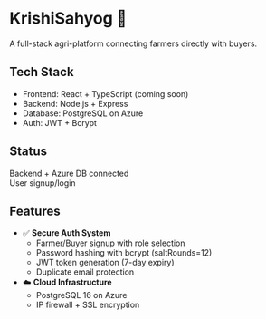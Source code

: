 # KrishiSahyog 🌾

A full-stack agri-platform connecting farmers directly with buyers.

## Tech Stack
- Frontend: React + TypeScript (coming soon)
- Backend: Node.js + Express
- Database: PostgreSQL on Azure
- Auth: JWT + Bcrypt

## Status
 Backend + Azure DB connected  
User signup/login
## Features
- ✅ **Secure Auth System**
  - Farmer/Buyer signup with role selection
  - Password hashing with bcrypt (saltRounds=12)
  - JWT token generation (7-day expiry)
  - Duplicate email protection
- ☁️ **Cloud Infrastructure**
  - PostgreSQL 16 on Azure
  - IP firewall + SSL encryption
